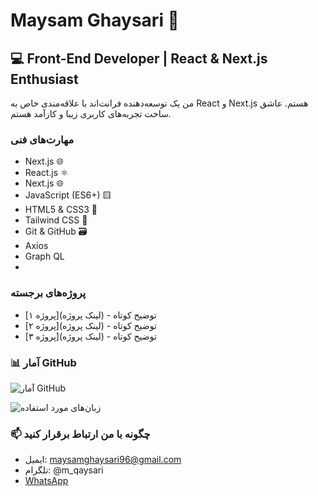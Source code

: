# Maysam Ghaysari 👋

## 💻 Front-End Developer | React & Next.js Enthusiast

من یک توسعه‌دهنده فرانت‌اند با علاقه‌مندی خاص به React و Next.js هستم. عاشق ساخت تجربه‌های کاربری زیبا و کارآمد هستم.

### مهارت‌های فنی
- Next.js 🌐
- React.js ⚛️
- Next.js 🌐
- JavaScript (ES6+) 🟨
- HTML5 & CSS3 🎨
- Tailwind CSS 🍃
- Git & GitHub 🗃️
- Axios 
- Graph QL
- 

### پروژه‌های برجسته
- [پروژه ۱](لینک پروژه) - توضیح کوتاه
- [پروژه ۲](لینک پروژه) - توضیح کوتاه
- [پروژه ۳](لینک پروژه) - توضیح کوتاه

### 📊 آمار GitHub
![آمار GitHub](https://github-readme-stats.vercel.app/api?username=Maysam-Ghaysari&show_icons=true&theme=radical)

![زبان‌های مورد استفاده](https://github-readme-stats.vercel.app/api/top-langs/?username=Maysam-Ghaysari&layout=compact&theme=radical)

### 📫 چگونه با من ارتباط برقرار کنید
- ایمیل: maysamghaysari96@gmail.com
- تلگرام: @m_qaysari
- [WhatsApp](https://wa.me/message/3YSFQXYMQEFXN1)
<!---
Maysam-Ghaysari/Maysam-Ghaysari is a ✨ special ✨ repository because its `README.md` (this file) appears on your GitHub profile.
You can click the Preview link to take a look at your changes.
--->
